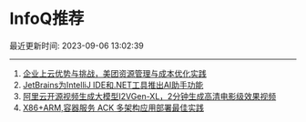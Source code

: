 # InfoQ推荐

最近更新时间: 2023-09-06 13:02:39

--- 
1. [企业上云优势与挑战，美团资源管理与成本优化实践](https://www.infoq.cn/article/gwjhkh58FqGeyxe9c6BD) 
2. [JetBrains为IntelliJ IDE和.NET工具推出AI助手功能](https://www.infoq.cn/article/C7hfaBjlWNGD5NsW5jLp) 
3. [阿里云开源视频生成大模型I2VGen-XL，2分钟生成高清电影级效果视频](https://www.infoq.cn/article/8DKQ4KcOYLfkSZCP4OYP) 
4. [X86+ARM,容器服务 ACK 多架构应用部署最佳实践](https://www.infoq.cn/article/ZrzUOJQHeksMM0ZlK54T) 
